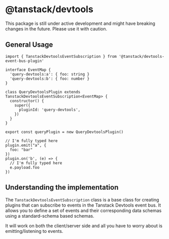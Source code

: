 # @tanstack/devtools

This package is still under active development and might have breaking changes in the future. Please use it with caution.

## General Usage

```tsx 
import { TanstackDevtoolsEventSubscription } from '@tanstack/devtools-event-bus-plugin'

interface EventMap {
  'query-devtools:a': { foo: string }
  'query-devtools:b': { foo: number }
} 

class QueryDevtoolsPlugin extends TanstackDevtoolsEventSubscription<EventMap> {
  constructor() {
    super({
      pluginId: 'query-devtools',
    })
  }
}

export const queryPlugin = new QueryDevtoolsPlugin()

// I'm fully typed here
plugin.emit("a", {
  foo: "bar"
})
plugin.on('b', (e) => {
  // I'm fully typed here
  e.payload.foo
})
```

## Understanding the implementation

The `TanstackDevtoolsEventSubscription` class is a base class for creating plugins that can subscribe to events in the Tanstack Devtools event bus. It allows you to define a set of events and their corresponding data schemas using a standard-schema based schemas.

It will work on both the client/server side and all you have to worry about is emitting/listening to events.
